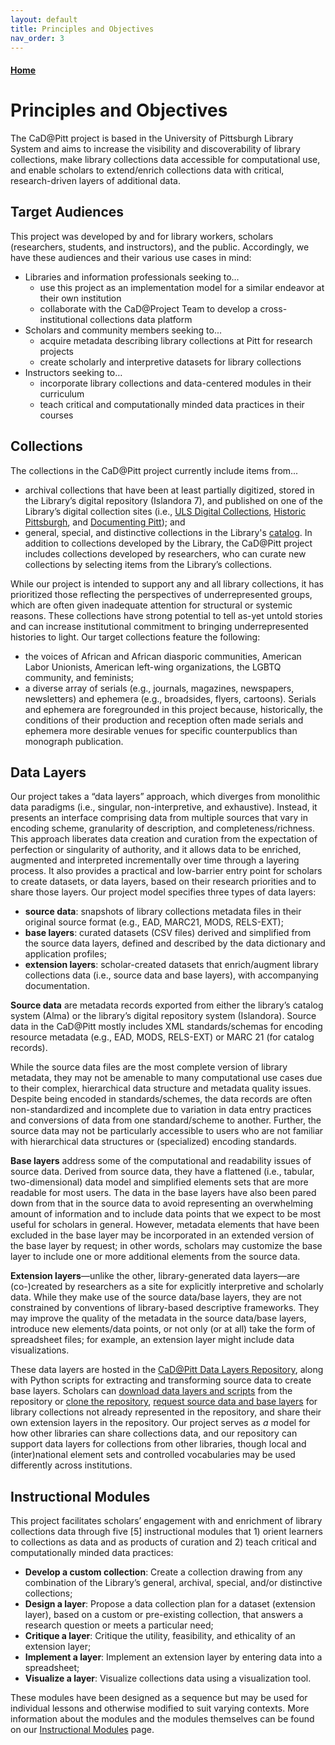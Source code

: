 ```yaml
---
layout: default
title: Principles and Objectives
nav_order: 3
---
```


#### [Home](http://cadatpitt.github.io)
# Principles and Objectives

The CaD@Pitt project is based in the University of Pittsburgh Library System and aims to increase the visibility and discoverability of library collections, make library collections data accessible for computational use, and enable scholars to extend/enrich collections data with critical, research-driven layers of additional data.

## Target Audiences

This project was developed by and for library workers, scholars (researchers, students, and instructors), and the public. Accordingly, we have these audiences and their various use cases in mind:
- Libraries and information professionals seeking to…  
  - use this project as an implementation model for a similar endeavor at their own institution
  - collaborate with the CaD@Project Team to develop a cross-institutional collections data platform
- Scholars and community members seeking to...
  - acquire metadata describing library collections at Pitt for research projects
  - create scholarly and interpretive datasets for library collections
- Instructors seeking to…
  - incorporate library collections and data-centered modules in their curriculum
  - teach critical and computationally minded data practices in their courses

## Collections

The collections in the CaD@Pitt project currently include items from...
- archival collections that have been at least partially digitized, stored in the Library’s digital repository (Islandora 7), and published on one of the Library’s digital collection sites (i.e., [ULS Digital Collections](https://digital.library.pitt.edu/), [Historic Pittsburgh](http://historicpittsburgh.org/), and [Documenting Pitt](https://documenting.pitt.edu/)); and
- general, special, and distinctive collections in the Library's [catalog](https://pitt.primo.exlibrisgroup.com/discovery/search?vid=01PITT_INST:01PITT_INST&lang=en).
In addition to collections developed by the Library, the CaD@Pitt project includes collections developed by researchers, who can curate new collections by selecting items from the Library’s collections.

While our project is intended to support any and all library collections, it has prioritized those reflecting the perspectives of underrepresented groups,  which are often given inadequate attention for structural or systemic reasons. These collections have strong potential to tell as-yet untold stories and can increase institutional commitment to bringing underrepresented histories to light. Our target collections feature the following:
- the voices of African and African diasporic communities, American Labor Unionists, American left-wing organizations, the LGBTQ community, and feminists;
- a diverse array of serials (e.g., journals, magazines, newspapers, newsletters) and ephemera (e.g., broadsides, flyers, cartoons).
Serials and ephemera are foregrounded in this project because, historically, the conditions of their production and reception often made serials and ephemera more desirable venues for specific counterpublics than monograph publication.

<!--A list of collections for which the CaD@Pitt repository contains datasets can be viewed here. This list continues to grow as scholars request access to data for existing library collections or develop their own collections.-->

## Data Layers

Our project takes a “data layers” approach, which diverges from monolithic data paradigms (i.e.,  singular, non-interpretive, and exhaustive). Instead, it presents an interface comprising data from multiple sources that vary in encoding scheme, granularity of description, and completeness/richness. This approach liberates data creation and curation from the expectation of perfection or singularity of authority, and it allows data to be enriched, augmented and interpreted incrementally over time through a layering process. It also provides a practical and low-barrier entry point for scholars to create datasets, or data layers, based on their research priorities and to share those layers. Our project model specifies three types of data layers:
- **source data**: snapshots of library collections metadata files in their original source format (e.g., EAD, MARC21, MODS, RELS-EXT);
- **base layers**: curated datasets (CSV files) derived and simplified from the source data layers, defined and described by the data dictionary and application profiles;
- **extension layers**: scholar-created datasets that enrich/augment library collections data (i.e., source data and base layers), with accompanying documentation.

**Source data** are metadata records exported from either the library’s catalog system (Alma) or the library’s digital repository system (Islandora). Source data in the CaD@Pitt mostly includes XML standards/schemas for encoding resource metadata (e.g., EAD, MODS, RELS-EXT) or MARC 21 (for catalog records).

While the source data files are the most complete version of library metadata, they may not be amenable to many computational use cases due to their complex, hierarchical data structure and metadata quality issues. Despite being encoded in standards/schemes, the data records are often non-standardized and incomplete due to variation in data entry practices and conversions of data from one standard/scheme to another. Further, the source data may not be particularly accessible to users who are not familiar with hierarchical data structures or (specialized) encoding standards.

**Base layers** address some of the computational and readability issues of source data. Derived from source data, they have a flattened (i.e., tabular, two-dimensional) data model and simplified elements sets that are more readable for most users. The data in the base layers have also been pared down from that in the source data to avoid representing an overwhelming amount of information and to include data points that we expect to be most useful for scholars in general. However, metadata elements that have been excluded in the base layer may be incorporated in an extended version of the base layer by request; in other words, scholars may customize the base layer to include one or more additional elements from the source data.   

**Extension layers**—unlike the other, library-generated data layers—are (co-)created by researchers as a site for explicitly interpretive and scholarly data. While they make use of the source data/base layers, they are not constrained by conventions of library-based descriptive frameworks. They may improve the quality of the metadata in the source data/base layers, introduce new elements/data points, or not only (or at all) take the form of spreadsheet files; for example, an extension layer might include data visualizations.  

These data layers are hosted in the [CaD@Pitt Data Layers Repository](https://github.com/CaDatPitt/data-layers), along with Python scripts for extracting and transforming source data to create base layers. Scholars can [download data layers and scripts](03-using-the-repository.md#download-the-repository-contents) from the repository or [clone the repository](03-using-the-repository.md#clone-the-repository), [request source data and base layers](05-data-extraction-and-transformation-workflow.md) for library collections not already represented in the repository, and share their own extension layers in the repository. Our project serves as _a_ model for how other libraries can share collections data, and our repository can support data layers for collections from other libraries, though local and (inter)national element sets and controlled vocabularies may be used differently across institutions.

## Instructional Modules

This project facilitates scholars’ engagement with and enrichment of library collections data through five [5] instructional modules that 1) orient learners to collections as data and as products of curation and 2) teach critical and computationally minded data practices:
- **Develop a custom collection**: Create a collection drawing from any combination of the Library’s general, archival, special, and/or distinctive collections;
- **Design a layer**: Propose a data collection plan for a dataset (extension layer), based on a custom or pre-existing collection, that answers a research question or meets a particular need;
- **Critique a layer**: Critique the utility, feasibility, and ethicality of an extension layer;
- **Implement a layer**: Implement an extension layer by entering data into a spreadsheet;
- **Visualize a layer**: Visualize collections data using a visualization tool.

These modules have been designed as a sequence but may be used for individual lessons and otherwise modified to suit varying contexts. More information about the modules and the modules themselves can be found on our [Instructional Modules](https://cadatpitt.github.io/modules/) page.
